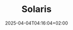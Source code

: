 ---
weight: 999
title: "Solaris"
description: "[Applications](./solaris/applications) • [Filesystems](./solaris/filesystems) • [Hardware](./solaris/hardware) • [Misc](./solaris/misc) • [Network](./solaris/network) • [Packages](./solaris/packages)"
icon: "sunny_snowing"
date: "2025-04-04T04:16:04+02:00"
lastmod: "2025-04-04T04:16:04+02:00"
toc: true
---